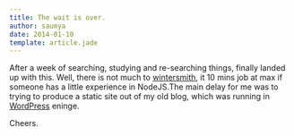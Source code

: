 ```yaml
---
title: The wait is over.
author: saumya
date: 2014-01-10
template: article.jade
---
```



After a week of searching, studying and re-searching things, finally landed up with this.
Well, there is not much to [wintersmith][2], it 10 mins job at max if someone has a little experience in NodeJS.The main delay for me was to trying to produce a static site out of my old blog, which was running in [WordPress][1] eninge.

Cheers.


[1]: http://wordpress.org/
[2]: https://github.com/jnordberg/wintersmith
